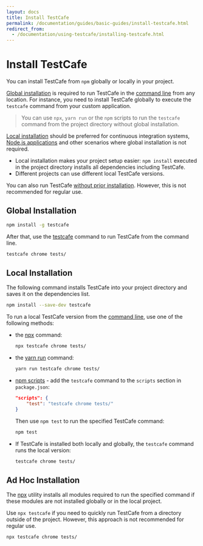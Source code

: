 ```yaml
---
layout: docs
title: Install TestCafe
permalink: /documentation/guides/basic-guides/install-testcafe.html
redirect_from:
  - /documentation/using-testcafe/installing-testcafe.html
---
```

# Install TestCafe

You can install TestCafe from `npm` globally or locally in your project.

[Global installation](#global-installation) is required to run TestCafe in the [command line](../../reference/command-line-interface.md) from any location. For instance, you need to install TestCafe globally to execute the `testcafe` command from your custom application.

> You can use `npx`, `yarn run` or the `npm` scripts to run the `testcafe` command from the project directory without global installation.

[Local installation](#local-installation) should be preferred for continuous integration systems, [Node.js applications](../../reference/api/README.md) and other scenarios where global installation is not required.

* Local installation makes your project setup easier: `npm install` executed in the project directory installs all dependencies including TestCafe.
* Different projects can use different local TestCafe versions.

You can also run TestCafe [without prior installation](#ad-hoc-installation). However, this is not recommended for regular use.

## Global Installation

```bash
npm install -g testcafe
```

After that, use the [testcafe](../../reference/command-line-interface.md) command to run TestCafe from the command line.

```bash
testcafe chrome tests/
```

## Local Installation

The following command installs TestCafe into your project directory and saves it on the dependencies list.

```bash
npm install --save-dev testcafe
```

To run a local TestCafe version from the [command line](../../reference/command-line-interface.md), use one of the following methods:

* the [npx](https://www.npmjs.com/package/npx) command:

    ```sh
    npx testcafe chrome tests/
    ```

* the [yarn run](https://yarnpkg.com/lang/en/docs/cli/run/) command:

    ```sh
    yarn run testcafe chrome tests/
    ```

* [npm scripts](https://docs.npmjs.com/misc/scripts) - add the `testcafe` command to the `scripts` section in `package.json`:

    ```json
    "scripts": {
        "test": "testcafe chrome tests/"
    }
    ```

    Then use `npm test` to run the specified TestCafe command:

    ```sh
    npm test
    ```

* If TestCafe is installed both locally and globally, the `testcafe` command runs the local version:

    ```bash
    testcafe chrome tests/
    ```

## Ad Hoc Installation

The [npx](https://www.npmjs.com/package/npx) utility installs all modules required to run the specified command if these modules are not installed globally or in the local project.

Use `npx testcafe` if you need to quickly run TestCafe from a directory outside of the project. However, this approach is not recommended for regular use.

```sh
npx testcafe chrome tests/
```
